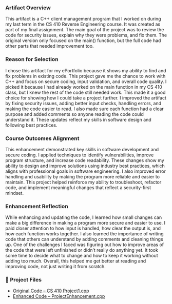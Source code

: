 ### Artifact Overview
This artifact is a C++ client management program that I worked on during my last term in the CS 410 Reverse Engineering course. It was created as part of my final assignment. The main goal of the project was to review the code for security issues, explain why they were problems, and fix them. The original version only focused on the main() function, but the full code had other parts that needed improvement too.

### Reason for Selection
I chose this artifact for my ePortfolio because it shows my ability to find and fix problems in existing code. This project gave me the chance to work with C++ and focus on secure coding, input validation, and overall code quality. I picked it because I had already worked on the main function in my CS 410 class, but I knew the rest of the code still needed work. This made it a good choice for showing how I could take a project further. I improved the artifact by fixing security issues, adding better input checks, handling errors, and making the code easier to read. I also made sure each function had a clear purpose and added comments so anyone reading the code could understand it. These updates reflect my skills in software design and following best practices.

### Course Outcomes Alignment
This enhancement demonstrated key skills in software development and secure coding. I applied techniques to identify vulnerabilities, improve program structure, and increase code readability. These changes show my ability to design and improve solutions using industry best practices, which aligns with professional goals in software engineering. I also improved error handling and usability by making the program more reliable and easier to maintain. This project helped reinforce my ability to troubleshoot, refactor code, and implement meaningful changes that reflect a security-first mindset.

### Enhancement Reflection
While enhancing and updating the code, I learned how small changes can make a big difference in making a program more secure and easier to use. I paid closer attention to how input is handled, how clear the output is, and how each function works together. I also learned the importance of writing code that others can understand by adding comments and cleaning things up. One of the challenges I faced was figuring out how to improve areas of the code that were left unfinished or didn’t really do anything yet. It took some time to decide what to change and how to keep it working without adding too much. Overall, this helped me get better at reading and improving code, not just writing it from scratch.

### 📂 Project Files

- [Original Code – CS 410 Project1.cpp](./CS%20410%20Project1.cpp)
- [Enhanced Code – ProjectEnhancement.cpp](./ProjectEnhancement.cpp)
 

